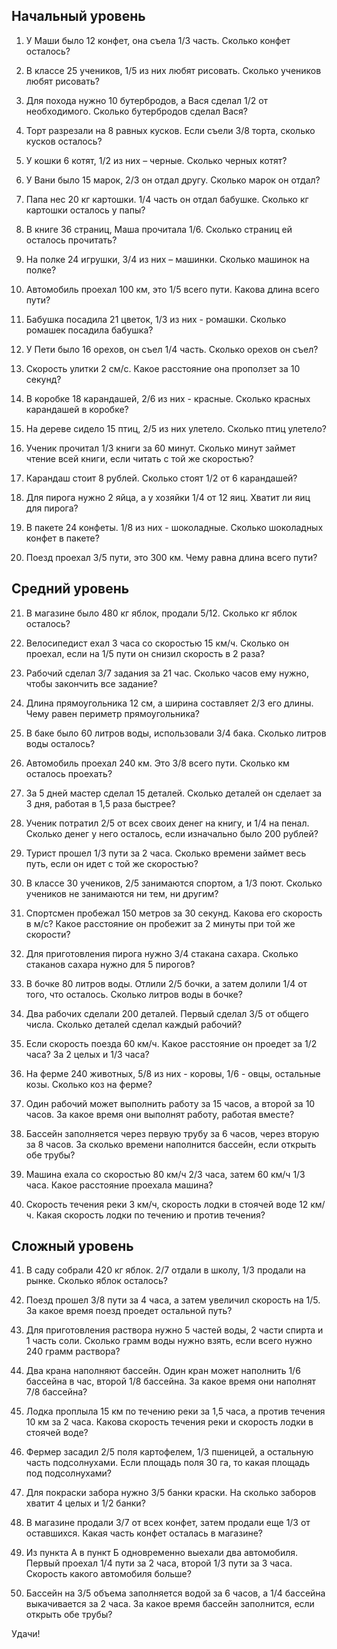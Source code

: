 ## Начальный уровень
1. У Маши было 12 конфет, она съела 1/3 часть. Сколько конфет осталось?

2. В классе 25 учеников, 1/5 из них любят рисовать. Сколько учеников любят рисовать?

3. Для похода нужно 10 бутербродов, а Вася сделал 1/2 от необходимого. Сколько бутербродов сделал Вася?

4. Торт разрезали на 8 равных кусков. Если съели 3/8 торта, сколько кусков осталось?

5. У кошки 6 котят, 1/2 из них – черные. Сколько черных котят?

6. У Вани было 15 марок, 2/3 он отдал другу. Сколько марок он отдал?

7. Папа нес 20 кг картошки. 1/4 часть он отдал бабушке. Сколько кг картошки осталось у папы?

8. В книге 36 страниц, Маша прочитала 1/6. Сколько страниц ей осталось прочитать?

9. На полке 24 игрушки, 3/4 из них – машинки. Сколько машинок на полке?

10. Автомобиль проехал 100 км, это 1/5 всего пути. Какова длина всего пути?

11. Бабушка посадила 21 цветок, 1/3 из них - ромашки. Сколько ромашек посадила бабушка?

12. У Пети было 16 орехов, он съел 1/4 часть. Сколько орехов он съел?

13. Скорость улитки 2 см/с. Какое расстояние она проползет за 10 секунд?

14. В коробке 18 карандашей, 2/6 из них - красные. Сколько красных карандашей в коробке?

15. На дереве сидело 15 птиц, 2/5 из них улетело. Сколько птиц улетело?

16. Ученик прочитал 1/3 книги за 60 минут. Сколько минут займет чтение всей книги, если читать с той же скоростью?

17. Карандаш стоит 8 рублей. Сколько стоят 1/2 от 6 карандашей?

18. Для пирога нужно 2 яйца, а у хозяйки 1/4 от 12 яиц. Хватит ли яиц для пирога?

19. В пакете 24 конфеты. 1/8 из них - шоколадные. Сколько шоколадных конфет в пакете?

20. Поезд проехал 3/5 пути, это 300 км. Чему равна длина всего пути?

## Средний уровень

21. В магазине было 480 кг яблок, продали 5/12. Сколько кг яблок осталось?

22. Велосипедист ехал 3 часа со скоростью 15 км/ч. Сколько он проехал, если на 1/5 пути он снизил скорость в 2 раза?

23. Рабочий сделал 3/7 задания за 21 час. Сколько часов ему нужно, чтобы закончить все задание?

24. Длина прямоугольника 12 см, а ширина составляет 2/3 его длины. Чему равен периметр прямоугольника?

25. В баке было 60 литров воды, использовали 3/4 бака. Сколько литров воды осталось?

26. Автомобиль проехал 240 км. Это 3/8 всего пути. Сколько км осталось проехать?

27. За 5 дней мастер сделал 15 деталей. Сколько деталей он сделает за 3 дня, работая в 1,5 раза быстрее?

28. Ученик потратил 2/5 от всех своих денег на книгу, и 1/4 на пенал. Сколько денег у него осталось, если изначально было 200 рублей?

29. Турист прошел 1/3 пути за 2 часа. Сколько времени займет весь путь, если он идет с той же скоростью?

30. В классе 30 учеников, 2/5 занимаются спортом, а 1/3 поют. Сколько учеников не занимаются ни тем, ни другим?

31. Спортсмен пробежал 150 метров за 30 секунд. Какова его скорость в м/с? Какое расстояние он пробежит за 2 минуты при той же скорости?

32. Для приготовления пирога нужно 3/4 стакана сахара. Сколько стаканов сахара нужно для 5 пирогов?

33. В бочке 80 литров воды. Отлили 2/5 бочки, а затем долили 1/4 от того, что осталось. Сколько литров воды в бочке?

34. Два рабочих сделали 200 деталей. Первый сделал 3/5 от общего числа. Сколько деталей сделал каждый рабочий?

35. Если скорость поезда 60 км/ч. Какое расстояние он проедет за 1/2 часа? За 2 целых и 1/3 часа?

36. На ферме 240 животных, 5/8 из них - коровы, 1/6 - овцы, остальные козы. Сколько коз на ферме?

37. Один рабочий может выполнить работу за 15 часов, а второй за 10 часов. За какое время они выполнят работу, работая вместе?

38. Бассейн заполняется через первую трубу за 6 часов, через вторую за 8 часов. За сколько времени наполнится бассейн, если открыть обе трубы?

39. Машина ехала со скоростью 80 км/ч 2/3 часа, затем 60 км/ч 1/3 часа. Какое расстояние проехала машина?

40. Скорость течения реки 3 км/ч, скорость лодки в стоячей воде 12 км/ч. Какая скорость лодки по течению и против течения?

## Сложный уровень

41. В саду собрали 420 кг яблок. 2/7 отдали в школу, 1/3 продали на рынке. Сколько яблок осталось?

42. Поезд прошел 3/8 пути за 4 часа, а затем увеличил скорость на 1/5. За какое время поезд проедет остальной путь?

43. Для приготовления раствора нужно 5 частей воды, 2 части спирта и 1 часть соли. Сколько грамм воды нужно взять, если всего нужно 240 грамм раствора?

44. Два крана наполняют бассейн. Один кран может наполнить 1/6 бассейна в час, второй 1/8 бассейна. За какое время они наполнят 7/8 бассейна?

45. Лодка проплыла 15 км по течению реки за 1,5 часа, а против течения 10 км за 2 часа. Какова скорость течения реки и скорость лодки в стоячей воде?

46. Фермер засадил 2/5 поля картофелем, 1/3 пшеницей, а остальную часть подсолнухами. Если площадь поля 30 га, то какая площадь под подсолнухами?

47. Для покраски забора нужно 3/5 банки краски. На сколько заборов хватит 4 целых и 1/2 банки?

48. В магазине продали 3/7 от всех конфет, затем продали еще 1/3 от оставшихся. Какая часть конфет осталась в магазине?

49. Из пункта А в пункт Б одновременно выехали два автомобиля. Первый проехал 1/4 пути за 2 часа, второй 1/3 пути за 3 часа. Скорость какого автомобиля больше?

50. Бассейн на 3/5 объема заполняется водой за 6 часов, а 1/4 бассейна выкачивается за 2 часа. За какое время бассейн заполнится, если открыть обе трубы?

Удачи!